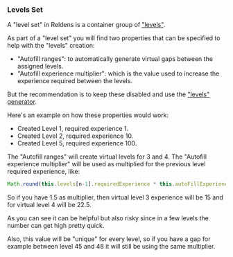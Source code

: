 ### Levels Set

A "level set" in Reldens is a container group of ["levels"](entities/level.md).

As part of a "level set" you will find two properties that can be specified to help with the "levels" creation: 
- "Autofill ranges": to automatically generate virtual gaps between the assigned levels.
- "Autofill experience multiplier": which is the value used to increase the experience required between the levels.

But the recommendation is to keep these disabled and use the ["levels" generator](generators/players-experience-per-level.md).

Here's an example on how these properties would work:
- Created Level 1, required experience 1.
- Created Level 2, required experience 10.
- Created Level 5, required experience 100.

The "Autofill ranges" will create virtual levels for 3 and 4.
The "Autofill experience multiplier" will be used as multiplied for the previous level required experience, like:
```js
Math.round(this.levels[n-1].requiredExperience * this.autoFillExperienceMultiplier);
```
So if you have 1.5 as multiplier, then virtual level 3 experience will be 15 and for virtual level 4 will be 22.5.

As you can see it can be helpful but also risky since in a few levels the number can get high pretty quick.

Also, this value will be "unique" for every level, so if you have a gap for example between level 45 and 48 it will still be using the same multiplier. 

